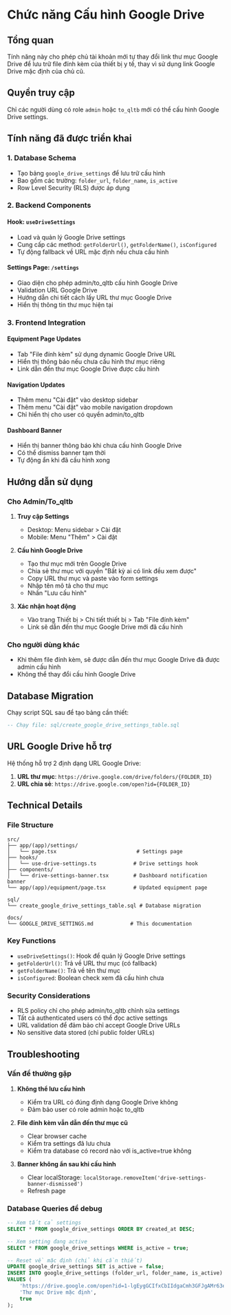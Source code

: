 # Chức năng Cấu hình Google Drive

## Tổng quan

Tính năng này cho phép chủ tài khoản mới tự thay đổi link thư mục Google Drive để lưu trữ file đính kèm của thiết bị y tế, thay vì sử dụng link Google Drive mặc định của chủ cũ.

## Quyền truy cập

Chỉ các người dùng có role `admin` hoặc `to_qltb` mới có thể cấu hình Google Drive settings.

## Tính năng đã được triển khai

### 1. Database Schema
- Tạo bảng `google_drive_settings` để lưu trữ cấu hình
- Bao gồm các trường: `folder_url`, `folder_name`, `is_active`
- Row Level Security (RLS) được áp dụng

### 2. Backend Components

#### Hook: `useDriveSettings`
- Load và quản lý Google Drive settings
- Cung cấp các method: `getFolderUrl()`, `getFolderName()`, `isConfigured`
- Tự động fallback về URL mặc định nếu chưa cấu hình

#### Settings Page: `/settings`
- Giao diện cho phép admin/to_qltb cấu hình Google Drive
- Validation URL Google Drive
- Hướng dẫn chi tiết cách lấy URL thư mục Google Drive
- Hiển thị thông tin thư mục hiện tại

### 3. Frontend Integration

#### Equipment Page Updates
- Tab "File đính kèm" sử dụng dynamic Google Drive URL
- Hiển thị thông báo nếu chưa cấu hình thư mục riêng
- Link dẫn đến thư mục Google Drive được cấu hình

#### Navigation Updates
- Thêm menu "Cài đặt" vào desktop sidebar
- Thêm menu "Cài đặt" vào mobile navigation dropdown
- Chỉ hiển thị cho user có quyền admin/to_qltb

#### Dashboard Banner
- Hiển thị banner thông báo khi chưa cấu hình Google Drive
- Có thể dismiss banner tạm thời
- Tự động ẩn khi đã cấu hình xong

## Hướng dẫn sử dụng

### Cho Admin/To_qltb

1. **Truy cập Settings**
   - Desktop: Menu sidebar > Cài đặt
   - Mobile: Menu "Thêm" > Cài đặt

2. **Cấu hình Google Drive**
   - Tạo thư mục mới trên Google Drive
   - Chia sẻ thư mục với quyền "Bất kỳ ai có link đều xem được"
   - Copy URL thư mục và paste vào form settings
   - Nhập tên mô tả cho thư mục
   - Nhấn "Lưu cấu hình"

3. **Xác nhận hoạt động**
   - Vào trang Thiết bị > Chi tiết thiết bị > Tab "File đính kèm"
   - Link sẽ dẫn đến thư mục Google Drive mới đã cấu hình

### Cho người dùng khác

- Khi thêm file đính kèm, sẽ được dẫn đến thư mục Google Drive đã được admin cấu hình
- Không thể thay đổi cấu hình Google Drive

## Database Migration

Chạy script SQL sau để tạo bảng cần thiết:

```sql
-- Chạy file: sql/create_google_drive_settings_table.sql
```

## URL Google Drive hỗ trợ

Hệ thống hỗ trợ 2 định dạng URL Google Drive:

1. **URL thư mục**: `https://drive.google.com/drive/folders/{FOLDER_ID}`
2. **URL chia sẻ**: `https://drive.google.com/open?id={FOLDER_ID}`

## Technical Details

### File Structure
```
src/
├── app/(app)/settings/
│   └── page.tsx                          # Settings page
├── hooks/
│   └── use-drive-settings.ts            # Drive settings hook
├── components/
│   └── drive-settings-banner.tsx        # Dashboard notification banner
└── app/(app)/equipment/page.tsx         # Updated equipment page

sql/
└── create_google_drive_settings_table.sql # Database migration

docs/
└── GOOGLE_DRIVE_SETTINGS.md            # This documentation
```

### Key Functions

- `useDriveSettings()`: Hook để quản lý Google Drive settings
- `getFolderUrl()`: Trả về URL thư mục (có fallback)
- `getFolderName()`: Trả về tên thư mục
- `isConfigured`: Boolean check xem đã cấu hình chưa

### Security Considerations

- RLS policy chỉ cho phép admin/to_qltb chỉnh sửa settings
- Tất cả authenticated users có thể đọc active settings
- URL validation để đảm bảo chỉ accept Google Drive URLs
- No sensitive data stored (chỉ public folder URLs)

## Troubleshooting

### Vấn đề thường gặp

1. **Không thể lưu cấu hình**
   - Kiểm tra URL có đúng định dạng Google Drive không
   - Đảm bảo user có role admin hoặc to_qltb

2. **File đính kèm vẫn dẫn đến thư mục cũ**
   - Clear browser cache
   - Kiểm tra settings đã lưu chưa
   - Kiểm tra database có record nào với is_active=true không

3. **Banner không ẩn sau khi cấu hình**
   - Clear localStorage: `localStorage.removeItem('drive-settings-banner-dismissed')`
   - Refresh page

### Database Queries để debug

```sql
-- Xem tất cả settings
SELECT * FROM google_drive_settings ORDER BY created_at DESC;

-- Xem setting đang active
SELECT * FROM google_drive_settings WHERE is_active = true;

-- Reset về mặc định (chỉ khi cần thiết)
UPDATE google_drive_settings SET is_active = false;
INSERT INTO google_drive_settings (folder_url, folder_name, is_active) 
VALUES (
    'https://drive.google.com/open?id=1-lgEygGCIfxCbIIdgaCmh3GFJgAMr63e&usp=drive_fs',
    'Thư mục Drive mặc định',
    true
);
```
